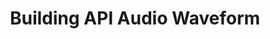 ---
title: Building API Audio Waveform
event:
  name: FranceJS.in(Toulouse)
  url: http://lanyrd.com/2013/francejs/
  date: 2013-11-24
slides:
  -
    file: audio-waveform/intro.md
---